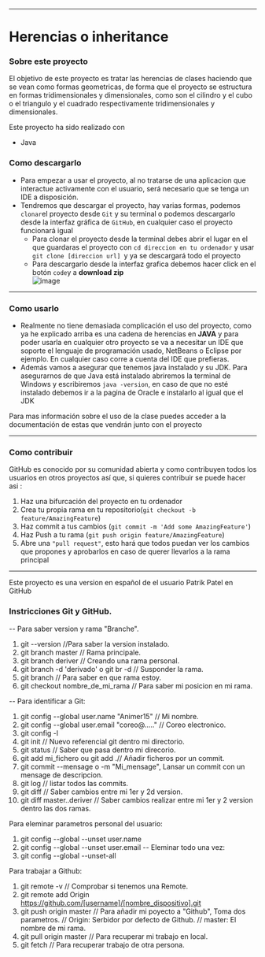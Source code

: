 ------------------------------------------------------------------------
# Herencias o inheritance


### Sobre este proyecto
El objetivo de este proyecto es tratar las herencias de clases haciendo que se vean como formas geometricas, de forma que el proyecto se estructura en formas tridimensionales y dimensionales, como son el cilindro y el cubo o el triangulo y el cuadrado respectivamente tridimensionales y dimensionales.

Este proyecto ha sido realizado con
- Java
### Como descargarlo
- Para empezar a usar el proyecto, al no tratarse de una aplicacion que interactue activamente con el usuario, será necesario que se tenga un IDE a disposición.
- Tendremos que descargar el proyecto, hay varias formas, podemos `clonar`el proyecto desde `Git` y su terminal o podemos descargarlo desde la interfaz gráfica de `GitHub`, en cualquier caso el proyecto funcionará igual
	- Para clonar el proyecto desde la terminal debes abrir el lugar en el que guardaras el proyecto con `cd direccion en tu ordenador` y usar `git clone [direccion url] `y ya se descargará todo el proyecto
	- Para descargarlo desde la interfaz grafica debemos hacer click en el botón `code`y a **download zip** 	
![image](https://user-images.githubusercontent.com/79007014/109994085-40caa000-7d0d-11eb-9886-a555a72e8d2c.png)


---

### Como usarlo
- Realmente no tiene demasiada complicación el uso del proyecto, como ya he explicado arriba es una cadena de herencias en **JAVA** y para poder usarla en cualquier otro proyecto se va a necesitar un IDE que soporte el lenguaje de programación usado, NetBeans o Eclipse por ejemplo. En cualquier caso corre a cuenta del IDE que prefieras.
- Además vamos a asegurar que tenemos java instalado y su JDK. Para asegurarnos de que Java está instalado abriremos la terminal de Windows y escribiremos `java -version`, en caso de que no esté instalado debemos ir a la pagina de Oracle e instalarlo al igual que el JDK

Para mas información sobre el uso de la clase puedes acceder a la documentación de estas que vendrán junto con el proyecto

---
### Como contribuir
GitHub es conocido por su comunidad abierta y como contribuyen todos los usuarios en otros proyectos así que, si quieres contribuir se puede hacer asi :

1.  Haz una bifurcación del proyecto en tu ordenador
2.  Crea tu propia rama en tu repositorio(`git checkout -b feature/AmazingFeature`)
3.  Haz commit a tus cambios (`git commit -m 'Add some AmazingFeature'`)
4.  Haz Push a tu rama (`git push origin feature/AmazingFeature`)
5.  Abre una `"pull request"`, esto hará que todos puedan ver los cambios que propones y aprobarlos en caso de querer llevarlos a la rama principal
---
Este proyecto es una version en español de el usuario Patrik Patel en GitHub

### Instricciones Git y GitHub.
-- Para saber version y rama "Branche".
1. git --version //Para saber la version instalado.
2. git branch master // Rama principale.
3. git branch deriver // Creando una rama personal.
4. git branch -d 'derivado' o git br -d // Susponder la rama.
5. git branch // Para saber en que rama estoy.
6. git checkout nombre_de_mi_rama // Para saber mi posicion en mi rama. 
	
-- Para identificar a Git:
01. git config --global user.name "Animer15" // Mi nombre.
02. git config --global user.email "coreo@....." // Coreo electronico.
03. git config -l
04. git init // Nuevo referencial git dentro mi directorio.
05. git status // Saber que pasa dentro mi direcorio.
06. git add mi_fichero ou git add .// Añadir ficheros por un commit.
07. git commit --mensage o -m "Mi_mensage", Lansar un commit con un mensage de descripcion.
08. git log // listar todos las commits.
09. git diff // Saber cambios entre mi 1er y 2d version.
10. git diff master..deriver // Saber cambios realizar entre mi 1er y 2 version dentro las dos ramas.

Para eleminar parametros personal del usuario:
1. git config --global --unset user.name
2. git config --global --unset user.email
-- Eleminar todo una vez:
3. git config --global --unset-all


Para trabajar a Github:
1. git remote -v // Comprobar si tenemos una Remote.
2. git remote add Origin https://github.com/[username]/[nombre_dispositivo].git
3. git push origin master // Para añadir mi poyecto a "Github", Toma dos parametros.
	// Origin: Serbidor por defecto de Github.
	// master: El nombre de mi rama.
4. git pull origin master // Para recuperar mi trabajo en local.
5. git fetch // Para recuperar trabajo de otra persona.

